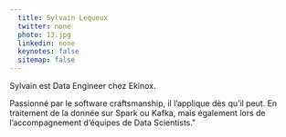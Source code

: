 ```yaml
---
  title: Sylvain Lequeux
  twitter: none
  photo: 13.jpg
  linkedin: none
  keynotes: false
  sitemap: false
---
```

Sylvain est Data Engineer chez Ekinox.

Passionné par le software craftsmanship, il l’applique dès qu’il peut. En traitement de la donnée sur Spark ou Kafka, mais également lors de l’accompagnement d’équipes de Data Scientists."
